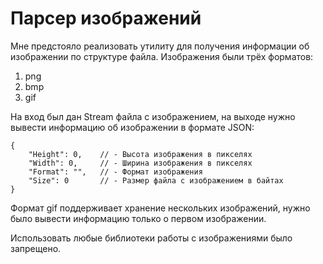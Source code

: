 # Парсер изображений
Мне предстояло реализовать утилиту для получения информации об изображении по структуре файла. Изображения были трёх форматов:

1. png
2. bmp
3. gif

На вход был дан Stream файла с изображением, на выходе нужно вывести информацию об изображении в формате JSON:
```
{
    "Height": 0,    // - Высота изображения в пикселях
    "Width": 0,     // - Ширина изображения в пикселях
    "Format": "",   // - Формат изображения
    "Size": 0       // - Размер файла с изображением в байтах
}
```
Формат gif поддерживает хранение нескольких изображений, нужно было вывести информацию только о первом изображении.

Использовать любые библиотеки работы с изображениями было запрещено.
